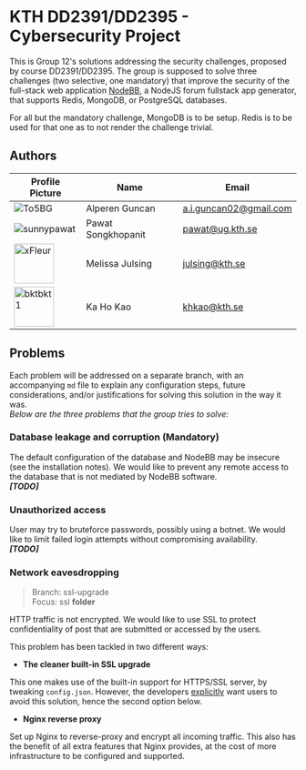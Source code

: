 # KTH DD2391/DD2395 - Cybersecurity Project

This is Group 12's solutions addressing the security challenges, proposed by course DD2391/DD2395. The group is supposed to solve three challenges (two selective, one mandatory) that improve the security of the full-stack web application [NodeBB](https://github.com/NodeBB/NodeBB), a NodeJS forum fullstack app generator, that supports Redis, MongoDB, or PostgreSQL databases.  

For all but the mandatory challenge, MongoDB is to be setup. Redis is to be used for that one as to not render the challenge trivial.

## Authors

| Profile Picture | Name | Email |
|---|---|---|
| ![To5BG](https://github.com/to5bg.png?size=70) | Alperen Guncan | a.i.guncan02@gmail.com |
| ![sunnypawat](https://github.com/sunnypawat.png?size=70) | Pawat Songkhopanit | pawat@ug.kth.se |
| <img src="https://avatars.githubusercontent.com/u/34583592?v=4" alt="xFleur" width="70"/> | Melissa Julsing | julsing@kth.se |
| <img src="https://avatars.githubusercontent.com/u/112628985?v=4" alt="bktbkt1" width="70"/> | Ka Ho Kao | khkao@kth.se |

## Problems

Each problem will be addressed on a separate branch, with an accompanying `md` file to explain any configuration steps, future considerations, and/or justifications for solving this solution in the way it was.  
*Below are the three problems that the group tries to solve:*

### Database leakage and corruption (Mandatory)

The default configuration of the database and NodeBB may be insecure (see the installation notes). We would like to prevent any remote access to the database that is not mediated by NodeBB software.  
***[TODO]***

### Unauthorized access

User may try to bruteforce passwords, possibly using a botnet. We would like to limit failed login attempts without compromising availability.  
***[TODO]***

### Network eavesdropping

> Branch: ssl-upgrade  
> Focus: ssl **folder**

HTTP traffic is not encrypted. We would like to use SSL to protect confidentiality of post that are submitted or accessed by the users.  

This problem has been tackled in two different ways:

- **The cleaner built-in SSL upgrade**

This one makes use of the built-in support for HTTPS/SSL server, by tweaking `config.json`. However, the developers [explicitly](https://github.com/NodeBB/NodeBB/blob/0acb2fcfe472cb745618e806e41af3e551580fad/src/webserver.js#L271C1-L271C95) want users to avoid this solution, hence the second option below.

- **Nginx reverse proxy**

Set up Nginx to reverse-proxy and encrypt all incoming traffic. This also has the benefit of all extra features that Nginx provides, at the cost of more infrastructure to be configured and supported.


